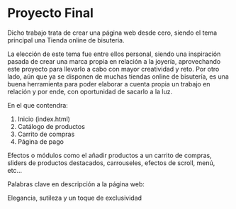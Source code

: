 # Proyecto Final

Dicho trabajo trata de crear una página web desde cero, siendo el tema principal una Tienda online de bisuteria.

La elección de este tema fue entre ellos personal, siendo una inspiración pasada de crear una marca propia en relación a la joyería, aprovechando este proyecto para llevarlo a cabo con mayor creatividad y reto. Por otro lado, aún que ya se disponen de muchas tiendas online de bisutería, es una buena herramienta para poder elaborar a cuenta propia un trabajo en relación y por ende, con oportunidad de sacarlo a la luz.

En el que contendra:
1. Inicio (index.html)
2. Catálogo de productos
3. Carrito de compras
4. Página de pago 

Efectos o módulos como el añadir productos a un carrito de compras, sliders de productos destacados, carrouseles, efectos de scroll, menú, etc...

Palabras clave en descripción a la página web:

Elegancia, sutileza y un toque de exclusividad